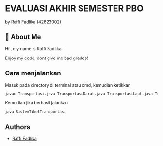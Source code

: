 # EVALUASI AKHIR SEMESTER PBO
by Raffi Fadlika (42623002)


## 🚀 About Me
Hi!, my name is Raffi Fadlika.

Enjoy my code, dont give me bad grades!
## Cara menjalankan

Masuk pada directory di terminal atau cmd, kemudian ketikkan
```bash
javac Transportasi.java TransportasiDarat.java TransportasiLaut.java TransportasiUdara.java Pembelian.java SistemTiketTransportasi.java
```

Kemudian jika berhasil jalankan
```bash
java SistemTiketTransportasi
```


## Authors

- [Raffi Fadlika](https://www.github.com/mrfadlika)

